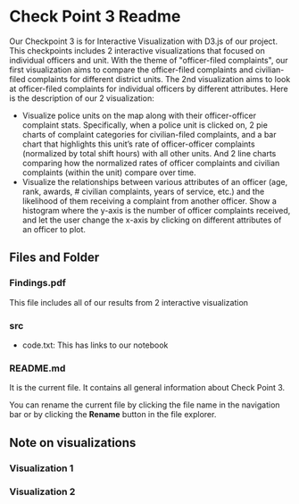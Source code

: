 # Check Point 3 Readme

Our Checkpoint 3 is for Interactive Visualization with D3.js of our project. This checkpoints includes 2 interactive visualizations that focused on individual officers and unit. With the theme of "officer-filed complaints", our first visualization aims to compare the officer-filed complaints and civilian-filed complaints for different district units. The 2nd visualization aims to look at officer-filed complaints for individual officers by different attributes.
Here is the description of our 2 visualization:

- Visualize police units on the map along with their officer-officer complaint stats. Specifically, when a police unit is clicked on, 2 pie charts of complaint categories for civilian-filed complaints, and a bar chart that highlights this unit’s rate of officer-officer complaints (normalized by total shift hours) with all other units. And 2 line charts comparing how the normalized rates of officer complaints and civilian complaints (within the unit) compare over time. 
- Visualize the relationships between various attributes of an officer (age, rank, awards, # civilian complaints, years of service, etc.) and the likelihood of them receiving a complaint from another officer. Show a histogram where the y-axis is the number of officer complaints received, and let the user change the x-axis by clicking on different attributes of an officer to plot.

## Files and Folder
### Findings.pdf

This file includes all of our results from 2 interactive visualization

### src
- code.txt: This has links to our notebook


### README.md
It is the current file. It contains all general information about Check Point 3.

You can rename the current file by clicking the file name in the navigation bar or by clicking the **Rename** button in the file explorer.

## Note on visualizations
### Visualization 1
### Visualization 2